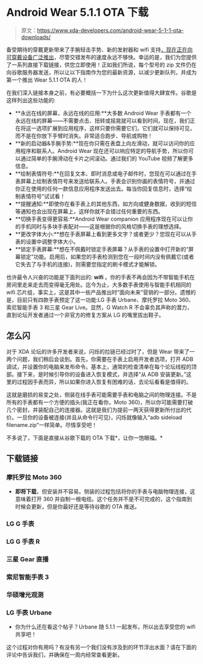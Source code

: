 # Android Wear 5.1.1 OTA 下载

> 原文：<https://www.xda-developers.com/android-wear-5-1-1-ota-downloads/>

备受期待的穿戴更新带来了手腕轻击手势、新的发射器和 wifi 支持[，现在正在向可穿戴设备广泛推出](https://productforums.google.com/forum/#!category-topic/android-wear/Dm-_S6xxtS4)，尽管交错发布的速度永远不够快。幸运的是，我们为您提供了一系列直接下载链接，供您立即使用！正如我们所说，每个型号的 zip 文件仍在向谷歌服务器发送，所以让以下指南作为您的最新资源，以减少更新队列，并成为第一个推出 Wear 5.1.1 OTA 的人！

在我们深入链接本身之前，有必要概括一下为什么这次更新值得大肆宣传。谷歌是这样列出这些功能的:

*   **永远在线的屏幕，永远在线的应用:**大多数 Android Wear 手表都有一个永远在线的屏幕——不需要点击、扭转或摇晃就可以看到时间。现在，我们正在将这一选项扩展到应用程序，这样只要你需要它们，它们就可以保持可见，而不是在你放下手臂时消失。非常适合跑步、导航或购物！
*   **新的启动器&手腕手势:**现在你只需在表盘上向左滑动，就可以访问你的应用程序和联系人。Android Wear 现在还可以响应特定的导航手势，所以你可以通过简单的手腕滑动在卡片之间滚动。通过我们的 YouTube 视频了解更多信息。
*   **绘制表情符号:**在回复文本、即时消息或电子邮件时，您现在可以通过在手表屏幕上绘制表情符号来发送给联系人。手表会识别你画的表情符号，并通过你正在使用的任何一款信息应用程序发送出去。每当你回复信息时，选择“绘制表情符号”试试看！
*   **提醒通知:**即使你在看手表上的其他东西，如方向或健身数据，收到的短信等通知也会出现在屏幕上，这样你就不会错过任何重要的东西。
*   **切换手表变得更容易:**Android Wear companion 应用程序现在可以让你的手机同时与多块手表配对——这是根据你的风格切换手表的理想选择。
*   **更改字体大小:**想在手表屏幕上看到更多文字？或者更少？您现在可以从手表的设置中调整字体大小。
*   **锁定手表屏幕:**想在不佩戴时锁定手表屏幕？从手表的设置中打开新的“屏幕锁定”功能。启用后，如果您的手表检测到您在一段时间内没有佩戴它(或者它失去了与手机的连接)，则需要您指定的刷卡模式才能解锁。

也许最令人兴奋的功能是下面列出的: **wifi** 。你的手表不再会因为不带智能手机在房间里走来走去而变得毫无用处。迄今为止，大多数手表使用与智能手机相同的 wifi 芯片组，事实上，这是其中一些产品推出时“面向未来”营销的一部分。遗憾的是，目前只有四款手表预定了这一功能:LG 手表 Urbane、摩托罗拉 Moto 360、索尼智能手表 3 和三星 Gear Live。显然，G Watch R 不会辜负其声称的潜力，直到论坛开发者通过一个非官方的修复方案从 LG 的嘴里拔出鞋子。

## 怎么闪

对于 XDA 论坛的许多开发者来说，闪烁的拉链已经过时了，但是 Wear 带来了一两个问题，我们稍后会谈到。首先，你需要在手表上启用开发者选项，打开 ADB 调试，并设置你的电脑来发布命令。基本上，通常的检查清单在每个论坛线程的顶部。接下来，是时候引导你的设备进入恢复模式，并选择“从 ADB 安装更新。”这里的过程因手表而异，所以如果你进入恢复有困难的话，去论坛看看是值得的。

这就是磨损的易变之处，侧装在线手表可能需要手表和电脑之间的物理连接。不是所有的手表都有一个方便的插头(我正在看你，Moto 360)，所以你可能需要打破几个密封，并装配自己的连接器。这就是我们为提前一两天获得更新所付出的代价。一旦你的设备被连接(并且从命令行可见)，闪烁就像输入“adb sideload filename.zip”一样简单。尽情享受吧！

不多说了，下面是直接从谷歌下载的 OTA 下载*，让你一饱眼福。*

## 下载链接

### 摩托罗拉 Moto 360

*   **即将下载**，但安装并不容易。侧装的过程包括将你的手表与电脑物理连接，这意味着打开 360 并自制一根电缆。这个任务并不是不可完成的，这个指南到时候会更新，但是你最好还是等待谷歌的 OTA 推送。

### LG G 手表

### LG G 手表 R

### 三星 Gear 直播

### 索尼智能手表 3

### 华硕增光观测

### LG 手表 Urbane

*   你为什么还在看这个帖子？Urbane 随 5.1.1 一起发布，所以出去享受您的 wifi 共享吧！

这个过程对你有用吗？有没有另一个我们没有涉及到的环节浮出水面？请在下面的评论中告诉我们，并确保在一周内经常查看更新。